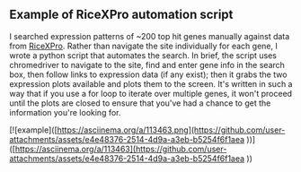 ## Example of RiceXPro automation script
I searched expression patterns of ~200 top hit genes manually against data from [RiceXPro](https://ricexpro.dna.affrc.go.jp/RXP_4001/). Rather than navigate the site individually for each gene, I wrote a python script that automates the search. In brief, the script uses chromedriver to navigate to the site, find and enter gene info in the search box, then follow links to expression data (if any exist); then it grabs the two expression plots available and plots them to the screen. It's written in such a way that if you use a for loop to iterate over multiple genes, it won't proceed until the plots are closed to ensure that you've had a chance to get the information you're looking for.




[![example]([https://asciinema.org/a/113463.png](https://github.com/user-attachments/assets/e4e48376-2514-4d9a-a3eb-b5254f6f1aea
))]([https://asciinema.org/a/113463](https://github.com/user-attachments/assets/e4e48376-2514-4d9a-a3eb-b5254f6f1aea
))

